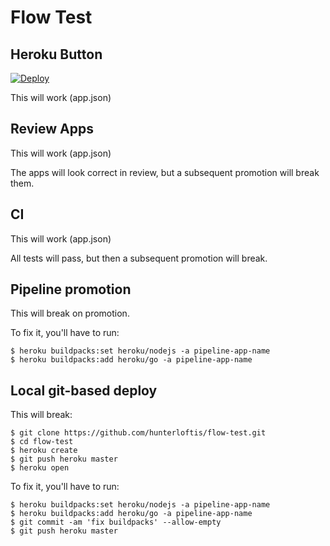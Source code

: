 # Flow Test

## Heroku Button

[![Deploy](https://www.herokucdn.com/deploy/button.svg)](https://heroku.com/deploy)

This will work (app.json)

## Review Apps

This will work (app.json)

The apps will look correct in review, but a subsequent promotion will break them.

## CI

This will work (app.json)

All tests will pass, but then a subsequent promotion will break.

## Pipeline promotion

This will break on promotion.

To fix it, you'll have to run:

```
$ heroku buildpacks:set heroku/nodejs -a pipeline-app-name
$ heroku buildpacks:add heroku/go -a pipeline-app-name
```

## Local git-based deploy

This will break:

```
$ git clone https://github.com/hunterloftis/flow-test.git
$ cd flow-test
$ heroku create
$ git push heroku master
$ heroku open
```

To fix it, you'll have to run:

```
$ heroku buildpacks:set heroku/nodejs -a pipeline-app-name
$ heroku buildpacks:add heroku/go -a pipeline-app-name
$ git commit -am 'fix buildpacks' --allow-empty
$ git push heroku master
```
